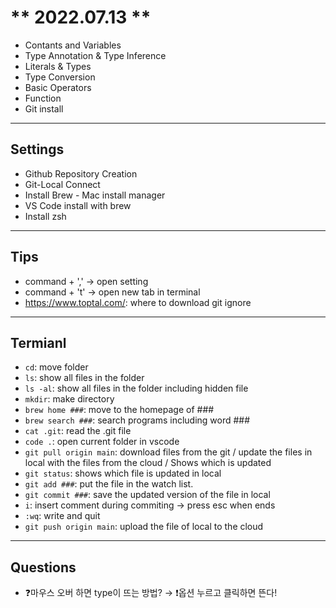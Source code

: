 # ** 2022.07.13 **

- Contants and Variables
- Type Annotation & Type Inference
- Literals & Types
- Type Conversion
- Basic Operators
- Function
- Git install

* * *
## Settings

- Github Repository Creation
- Git-Local Connect
- Install Brew - Mac install manager
- VS Code install with brew
- Install zsh

* * *
## Tips

- command + ',' -> open setting
- command + 't' -> open new tab in terminal
- https://www.toptal.com/: where to download git ignore

* * *
## Termianl

- `cd`: move folder
- `ls`: show all files in the folder
- `ls -al`: show all files in the folder including hidden file
- `mkdir`: make directory
- `brew home ###`: move to the homepage of ###
- `brew search ###`: search programs including word ###
- `cat .git`: read the .git file
- `code .`: open current folder in vscode
- `git pull origin main`: download files from the git / update the files in local with the files from the cloud / Shows which is updated
- `git status`: shows which file is updated in local
- `git add ###`: put the file in the watch list.
- `git commit ###`: save the updated version of the file in local
- `i`: insert comment during commiting -> press esc when ends
-  `:wq`: write and quit
- `git push origin main`: upload the file of local to the cloud


* * *
## Questions
- ❓마우스 오버 하면 type이 뜨는 방법? → ❗️옵션 누르고 클릭하면 뜬다!

